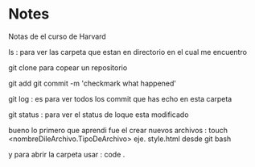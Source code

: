 # Notes
Notas de el curso de Harvard

ls : para ver las carpeta que estan en directorio en el cual me encuentro

git clone <url de git>
para copear un repositorio

git add <nombre de el archivo modificado>
git commit -m 'checkmark what happened' 

git log : es para ver todos los commit que has echo en esta carpeta

git status : para ver el status de loque esta modificado 

bueno lo primero que aprendi fue el crear nuevos archivos   : touch <nombreDileArchivo.TipoDeArchivo> eje. style.html
desde git bash 

y para abrir la carpeta usar : code .
